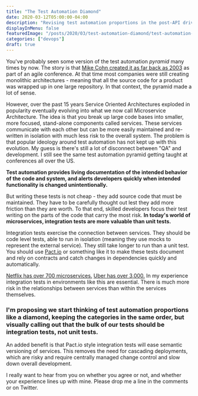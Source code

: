 ```yaml
---
title: "The Test Automation Diamond"
date: 2020-03-12T05:00:00-04:00
description: "Revising test automation proportions in the post-API driven world."
displayInMenu: false
featuredImage: "/posts/2020/03/test-automation-diamond/test-automation-diamond.png"
categories: ["devops"]
draft: true
---
```

You've probably seen some version of the test automation _pyramid_ many times by now.  The story is that [Mike Cohn created it as far back as 2003](https://martinfowler.com/bliki/TestPyramid.html) as part of an agile conference.  At that time most companies were still creating monolithic architectures - meaning that all the source code for a product was wrapped up in one large repository.  In that context, the pyramid made a lot of sense.

However, over the past 15 years Service Oriented Architectures exploded in popularity eventually evolving into what we now call Microservice Architecture.  The idea is that you break up large code bases into smaller, more focused, stand-alone components called services.  These services communicate with each other but can be more easily maintained and re-written in isolation with much less risk to the overall system.  The problem is that popular ideology around test automation has not kept up with this evolution.  My guess is there's still a lot of disconnect between "QA" and development.  I still see the same test automation pyramid getting taught at conferences all over the US.  

**Test automation provides living documentation of the intended behavior of the code and system, and alerts developers quickly when intended functionality is changed unintentionally.**

But writing these tests is not cheap - they add source code that must be maintained.  They have to be carefully thought out lest they add more friction than they are worth.  To that end, skilled developers focus their test writing on the parts of the code that carry the most risk.  **In today's world of microservices, integration tests are more valuable than unit tests.**

Integration tests exercise the connection between services.  They should be code level tests, able to run in isolation (meaning they use mocks to represent the external service).  They still take longer to run than a unit test.  You should use [Pact.io](https://pact.io) or something like it to make these tests document and rely on contracts and catch changes in dependencies quickly and automatically.

[Netflix has over 700 microservices.](https://medium.com/refraction-tech-everything/how-netflix-works-the-hugely-simplified-complex-stuff-that-happens-every-time-you-hit-play-3a40c9be254b)  [Uber has over 3,000.](https://www.infoq.com/presentations/uber-microservices-distributed-tracing/)  In my experience integration tests in environments like this are essential.  There is much more risk in the relationships between services than within the services themselves.

### I'm proposing we start thinking of test automation proportions like a diamond, keeping the categories in the same order, but visually calling out that the bulk of our tests should be integration tests, not unit tests.  

An added benefit is that Pact.io style integration tests will ease semantic versioning of services.  This removes the need for cascading deployments, which are risky and require centrally managed change control and slow down overall development.

I really want to hear from you on whether you agree or not, and whether your experience lines up with mine.  Please drop me a line in the comments or on Twitter.
